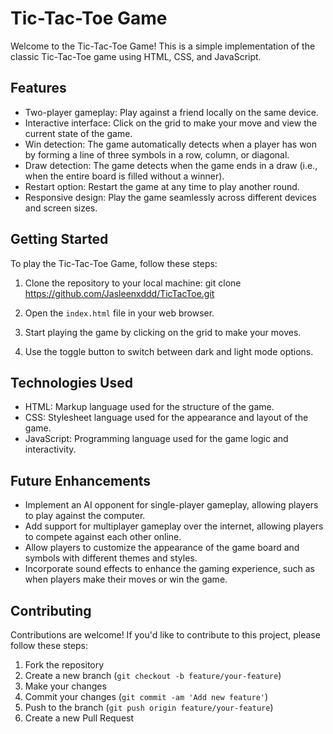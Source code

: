 # Tic-Tac-Toe Game

Welcome to the Tic-Tac-Toe Game! This is a simple implementation of the classic Tic-Tac-Toe game using HTML, CSS, and JavaScript.

## Features

- Two-player gameplay: Play against a friend locally on the same device.
- Interactive interface: Click on the grid to make your move and view the current state of the game.
- Win detection: The game automatically detects when a player has won by forming a line of three symbols in a row, column, or diagonal.
- Draw detection: The game detects when the game ends in a draw (i.e., when the entire board is filled without a winner).
- Restart option: Restart the game at any time to play another round.
- Responsive design: Play the game seamlessly across different devices and screen sizes.

## Getting Started

To play the Tic-Tac-Toe Game, follow these steps:

1. Clone the repository to your local machine:
   git clone https://github.com/Jasleenxddd/TicTacToe.git

2. Open the `index.html` file in your web browser.

3. Start playing the game by clicking on the grid to make your moves.

4. Use the toggle button to switch between dark and light mode options.

## Technologies Used

- HTML: Markup language used for the structure of the game.
- CSS: Stylesheet language used for the appearance and layout of the game.
- JavaScript: Programming language used for the game logic and interactivity.

## Future Enhancements

- Implement an AI opponent for single-player gameplay, allowing players to play against the computer.
- Add support for multiplayer gameplay over the internet, allowing players to compete against each other online.
- Allow players to customize the appearance of the game board and symbols with different themes and styles.
- Incorporate sound effects to enhance the gaming experience, such as when players make their moves or win the game.

## Contributing

Contributions are welcome! If you'd like to contribute to this project, please follow these steps:

1. Fork the repository
2. Create a new branch (`git checkout -b feature/your-feature`)
3. Make your changes
4. Commit your changes (`git commit -am 'Add new feature'`)
5. Push to the branch (`git push origin feature/your-feature`)
6. Create a new Pull Request
